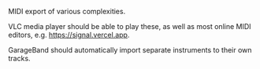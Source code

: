 
MIDI export of various complexities.

VLC media player should be able to play these, as well as most online MIDI editors, e.g. https://signal.vercel.app.

GarageBand should automatically import separate instruments to their own tracks.

